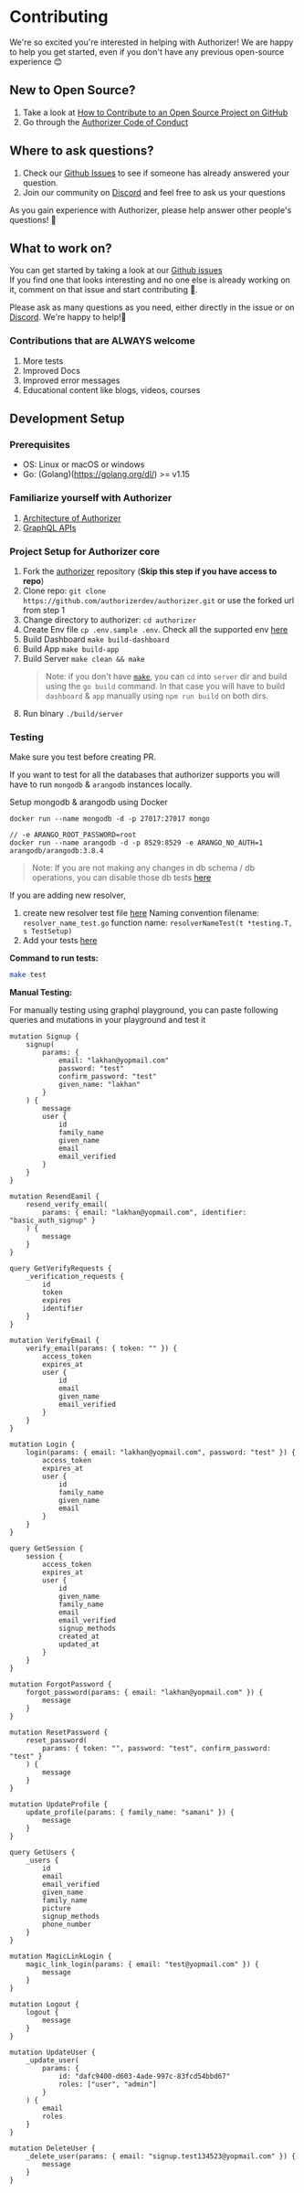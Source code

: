 # Contributing

We're so excited you're interested in helping with Authorizer! We are happy to help you get started, even if you don't have any previous open-source experience :blush:

## New to Open Source?

1. Take a look at [How to Contribute to an Open Source Project on GitHub](https://egghead.io/courses/how-to-contribute-to-an-open-source-project-on-github)
2. Go through the [Authorizer Code of Conduct](https://github.com/authorizerdev/authorizer/blob/main/.github/CODE_OF_CONDUCT.md)

## Where to ask questions?

1. Check our [Github Issues](https://github.com/authorizerdev/authorizer/issues) to see if someone has already answered your question.
2. Join our community on [Discord](https://discord.gg/Zv2D5h6kkK) and feel free to ask us your questions

As you gain experience with Authorizer, please help answer other people's questions! :pray:

## What to work on?

You can get started by taking a look at our [Github issues](https://github.com/authorizerdev/authorizer/issues)  
If you find one that looks interesting and no one else is already working on it, comment on that issue and start contributing 🙂.

Please ask as many questions as you need, either directly in the issue or on [Discord](https://discord.gg/Zv2D5h6kkK). We're happy to help!:raised_hands:

### Contributions that are ALWAYS welcome

1. More tests
2. Improved Docs
3. Improved error messages
4. Educational content like blogs, videos, courses

## Development Setup

### Prerequisites

- OS: Linux or macOS or windows
- Go: (Golang)(https://golang.org/dl/) >= v1.15

### Familiarize yourself with Authorizer

1. [Architecture of Authorizer](http://docs.authorizer.dev/)
2. [GraphQL APIs](https://docs.authorizer.dev/core/graphql-api/)

### Project Setup for Authorizer core

1. Fork the [authorizer](https://github.com/authorizerdev/authorizer) repository (**Skip this step if you have access to repo**)
2. Clone repo: `git clone https://github.com/authorizerdev/authorizer.git` or use the forked url from step 1
3. Change directory to authorizer: `cd authorizer`
5. Create Env file `cp .env.sample .env`. Check all the supported env [here](https://docs.authorizer.dev/core/env/)
6. Build Dashboard `make build-dashboard`
7. Build App `make build-app`
8. Build Server `make clean && make`
   > Note: if you don't have [`make`](https://www.ibm.com/docs/en/aix/7.2?topic=concepts-make-command), you can `cd` into `server` dir and build using the `go build` command. In that case you will have to build `dashboard` & `app` manually using `npm run build` on both dirs.
9. Run binary `./build/server`

### Testing

Make sure you test before creating PR.

If you want to test for all the databases that authorizer supports you will have to run `mongodb` & `arangodb` instances locally.

Setup mongodb & arangodb using Docker

```
docker run --name mongodb -d -p 27017:27017 mongo

// -e ARANGO_ROOT_PASSWORD=root
docker run --name arangodb -d -p 8529:8529 -e ARANGO_NO_AUTH=1 arangodb/arangodb:3.8.4
```

> Note: If you are not making any changes in db schema / db operations, you can disable those db tests [here](https://github.com/authorizerdev/authorizer/blob/main/server/__test__/resolvers_test.go#L14)

If you are adding new resolver,

1. create new resolver test file [here](https://github.com/authorizerdev/authorizer/tree/main/server/__test__)
   Naming convention filename: `resolver_name_test.go` function name: `resolverNameTest(t *testing.T, s TestSetup)`
2. Add your tests [here](https://github.com/authorizerdev/authorizer/blob/main/server/__test__/resolvers_test.go#L38)

**Command to run tests:**

```sh
make test
```

**Manual Testing:**

For manually testing using graphql playground, you can paste following queries and mutations in your playground and test it

```gql
mutation Signup {
	signup(
		params: {
			email: "lakhan@yopmail.com"
			password: "test"
			confirm_password: "test"
			given_name: "lakhan"
		}
	) {
		message
		user {
			id
			family_name
			given_name
			email
			email_verified
		}
	}
}

mutation ResendEamil {
	resend_verify_email(
		params: { email: "lakhan@yopmail.com", identifier: "basic_auth_signup" }
	) {
		message
	}
}

query GetVerifyRequests {
	_verification_requests {
		id
		token
		expires
		identifier
	}
}

mutation VerifyEmail {
	verify_email(params: { token: "" }) {
		access_token
		expires_at
		user {
			id
			email
			given_name
			email_verified
		}
	}
}

mutation Login {
	login(params: { email: "lakhan@yopmail.com", password: "test" }) {
		access_token
		expires_at
		user {
			id
			family_name
			given_name
			email
		}
	}
}

query GetSession {
	session {
		access_token
		expires_at
		user {
			id
			given_name
			family_name
			email
			email_verified
			signup_methods
			created_at
			updated_at
		}
	}
}

mutation ForgotPassword {
	forgot_password(params: { email: "lakhan@yopmail.com" }) {
		message
	}
}

mutation ResetPassword {
	reset_password(
		params: { token: "", password: "test", confirm_password: "test" }
	) {
		message
	}
}

mutation UpdateProfile {
	update_profile(params: { family_name: "samani" }) {
		message
	}
}

query GetUsers {
	_users {
		id
		email
		email_verified
		given_name
		family_name
		picture
		signup_methods
		phone_number
	}
}

mutation MagicLinkLogin {
	magic_link_login(params: { email: "test@yopmail.com" }) {
		message
	}
}

mutation Logout {
	logout {
		message
	}
}

mutation UpdateUser {
	_update_user(
		params: {
			id: "dafc9400-d603-4ade-997c-83fcd54bbd67"
			roles: ["user", "admin"]
		}
	) {
		email
		roles
	}
}

mutation DeleteUser {
	_delete_user(params: { email: "signup.test134523@yopmail.com" }) {
		message
	}
}
```

